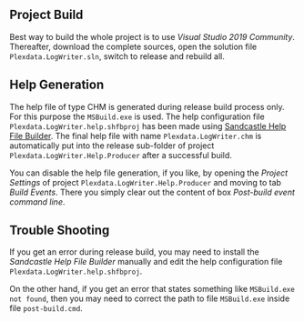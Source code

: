 
## Project Build

Best way to build the whole project is to use _Visual Studio 2019 Community_. Thereafter, 
download the complete sources, open the solution file `Plexdata.LogWriter.sln`, switch to 
release and rebuild all.

## Help Generation

The help file of type CHM is generated during release build process only. For this purpose 
the `MSBuild.exe` is used. The help configuration file `Plexdata.LogWriter.help.shfbproj` 
has been made using [Sandcastle Help File Builder](https://ewsoftware.github.io/SHFB/html/bd1ddb51-1c4f-434f-bb1a-ce2135d3a909.htm). 
The final help file with name `Plexdata.LogWriter.chm` is automatically put into the release 
sub-folder of project `Plexdata.LogWriter.Help.Producer` after a successful build.

You can disable the help file generation, if you like, by opening the _Project Settings_ 
of project `Plexdata.LogWriter.Help.Producer` and moving to tab _Build Events_. There you 
simply clear out the content of box _Post-build event command line_.

## Trouble Shooting

If you get an error during release build, you may need to install the _Sandcastle Help File 
Builder_ manually and edit the help configuration file `Plexdata.LogWriter.help.shfbproj`.

On the other hand, if you get an error that states something like `MSBuild.exe not found`, 
then you may need to correct the path to file `MSBuild.exe` inside file `post-build.cmd`.
